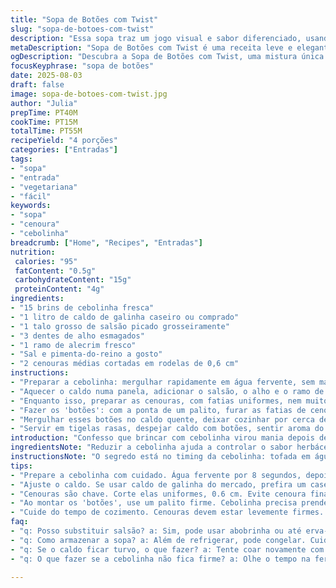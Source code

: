 ```yaml
---
title: "Sopa de Botões com Twist"
slug: "sopa-de-botoes-com-twist"
description: "Essa sopa traz um jogo visual e sabor diferenciado, usando talos de salsão no lugar do poireau, além de substituir a trilha de tomilho por alecrim fresco. Sem lactose, sem glúten, fácil, rápida e com uma apresentação que surpreende. O segredo tá no preparo da ciboulette que vira 'botão', e no ponto exato do cozimento das cenouras pra não perder a textura. Uma entrada leve, aromática, tipo aquelas coisas que gosto de fazer quando quero impressionar sem stress."
metaDescription: "Sopa de Botões com Twist é uma receita leve e elegante, perfeita pra impressionar. Combina salsão e alecrim de forma criativa."
ogDescription: "Descubra a Sopa de Botões com Twist, uma mistura única de sabores que traz frescor e textura, um prato que rende elogios na mesa."
focusKeyphrase: "sopa de botões"
date: 2025-08-03
draft: false
image: sopa-de-botoes-com-twist.jpg
author: "Julia"
prepTime: PT40M
cookTime: PT15M
totalTime: PT55M
recipeYield: "4 porções"
categories: ["Entradas"]
tags:
- "sopa"
- "entrada"
- "vegetariana"
- "fácil"
keywords:
- "sopa"
- "cenoura"
- "cebolinha"
breadcrumb: ["Home", "Recipes", "Entradas"]
nutrition: 
 calories: "95"
 fatContent: "0.5g"
 carbohydrateContent: "15g"
 proteinContent: "4g"
ingredients:
- "15 brins de cebolinha fresca"
- "1 litro de caldo de galinha caseiro ou comprado"
- "1 talo grosso de salsão picado grosseiramente"
- "3 dentes de alho esmagados"
- "1 ramo de alecrim fresco"
- "Sal e pimenta-do-reino a gosto"
- "2 cenouras médias cortadas em rodelas de 0,6 cm"
instructions:
- "Preparar a cebolinha: mergulhar rapidamente em água fervente, sem mais que 8 segundos; logo tirar e colocar em água gelada para travar a cor e crocância. Escorrer bem para reservar."
- "Aquecer o caldo numa panela, adicionar o salsão, o alho e o ramo de alecrim; levar quase a ferver, baixar o fogo para médio-baixo e tampar. Deixar cozinhar 12 minutos, o suficiente para o aroma liberar e sabor se fundir. Salpicar sal e pimenta no fim; coar usando peneira fina para retirar sólidos, deixar quente."
- "Enquanto isso, preparar as cenouras, com fatias uniformes, nem muito finas nem grossas, assim cozinhando rápido sem virar purê."
- "Fazer os 'botões': com a ponta de um palito, furar as fatias de cenoura para imitar botão, passar tirinhas da cebolinha por dentro do furo e dar um nó para segurar. Aparar pontas que atrapalhem."
- "Mergulhar esses botões no caldo quente, deixar cozinhar por cerca de 6 minutos, cuidar pra cenoura não ficar mole demais; deve ter resistência levemente firme ao provar."
- "Servir em tigelas rasas, despejar caldo com botões, sentir aroma do alecrim e toque da cebolinha fresca. Visual rende elogios, textura surpreende."
introduction: "Confesso que brincar com cebolinha virou mania depois de um tempo cozinhando folk francês. Vi aquela ideia da sopa com 'botões' e pensei, por que não colocar o salsão que é tão brasileiro e perfumado no fundo? O tomilho virou alecrim porque acho mais marcante e combina bem com a rusticidade da cenoura. Essa sopa não é aquela molezinha que fica só no visual; tem textura, cheiro que chama e ainda é super prática pra fazer entre umas conversas na cozinha. Eu curto a mistura de sabores e a sensação de artesanal que só quem enrola cebolinha na ponta do palito entende. Dá pra variar, trocar caldo por legumes se for vegetariano, mas um caldo de galinha potente faz toda diferença pro corpo da sopa. No fim, não é sopa de todo dia, mas fácil e elegante pra servir ou guardar um pouco pro jantar."
ingredientsNote: "Reduzir a cebolinha ajuda a controlar o sabor herbáceo que pode virar enjoativo. O caldo, se feito em casa com um frango caipira e pele, rende aquele sabor e gordura natural que engrossa e dá peso à sopa sem precisar de nada mais. Use alho fresco esmagado e não picado, solta aroma mas não queima fácil, bem mais suave. Talo de salsão é acessível no Brasil e dá crocância e frescor, além do aroma conhecido da louça da vovó. Alecrim substitui tomilho com um perfume mais marcante, cuidado pra não enturmar demais, melhor tirar o ramo antes de servir. Cenoura tem que pagar atenção: nem muito fina nem grossa, facilita a montagem dos botões e evita desmanchar na panela."
instructionsNote: "O segredo está no timing da cebolinha: tofada em água fervente para realçar o verde e maciez na medida; água gelada é pra parar o cozimento, perder essa etapa e a sopa pode ficar amarga e apagada. Depois, o caldo deve ferver quase e descarregar aroma antes de abaixar a chama, a infusão precisa tempo, mas não ficar curtindo fogo alto. Coar evita que o caldo fique turvo e pedantemente áspero, melhor do que cozinhar com tudo junto que dá sapor residual. Os botões exigem cuidado na montagem, a cebolinha deve envolver firmemente para não escapar na panela. O cozimento final é questão de sentir na textura das cenouras, elas têm que oferecer resistência ao dente, não amolecer totalmente. Um truque que usei foi girar o fogo quando boto os botões para dar aquele canto quente, mas não deixar submergir rápido demais. O aroma do alecrim aparece na hora que cozinhamos a sopa cheia, e fica evidente logo que servimos."
tips:
- "Prepare a cebolinha com cuidado. Água fervente por 8 segundos, depois resfriar. Isso realça a cor e textura. Se deixar mais, amarga. Cebolinha murcha rápido."
- "Ajuste o caldo. Se usar caldo de galinha do mercado, prefira um caseiro. Pode também usar caldo de legumes. Feito em casa, traz profundidade de sabor."
- "Cenouras são chave. Corte elas uniformes, 0.6 cm. Evite cenoura fina. Cozinha rápido, pode virar purê. Frio na panela é experiência prática."
- "Ao montar os 'botões', use um palito firme. Cebolinha precisa prender a cenoura. Se escapar, é goma na sopa. Tenha atenção aqui; é visual e sabor."
- "Cuide do tempo de cozimento. Cenouras devem estar levemente firmes. Provar é crucial. Se cozinhar demais, a textura some. Pode ajustar o tempo do caldo."
faq:
- "q: Posso substituir salsão? a: Sim, pode usar abobrinha ou até erva-doce. A textura vai mudar. A crocância se perder, mas é gostoso."
- "q: Como armazenar a sopa? a: Além de refrigerar, pode congelar. Cuidado com a cenoura, cia fria pode desmanchar. Em pote hermético, dura 3 dias."
- "q: Se o caldo ficar turvo, o que fazer? a: Tente coar novamente com um pano limpo. Caldo claro é ideal. Pressionando pode sair mais gordura também."
- "q: O que fazer se a cebolinha não fica firme? a: Olhe o tempo na fervura. Passou demais, murcha. Tente com outra cebolinha, frescor ajuda."

---
```

